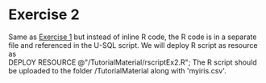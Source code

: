 # Exercise 2

Same as [Exercise 1](../Excercise1/) but instead of inline R code, the R code is in a separate file and referenced in the U-SQL script. We will deploy R script as resource as  
DEPLOY RESOURCE @"/TutorialMaterial/rscriptEx2.R";
The R script should be uploaded to the folder /TutorialMaterial along with 'myiris.csv'.


